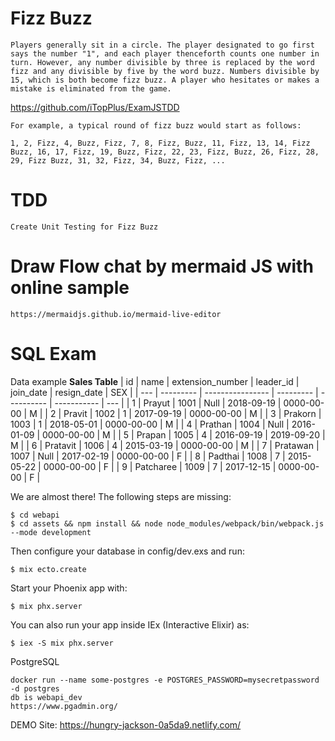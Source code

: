 # Fizz Buzz
    Players generally sit in a circle. The player designated to go first says the number "1", and each player thenceforth counts one number in turn. However, any number divisible by three is replaced by the word fizz and any divisible by five by the word buzz. Numbers divisible by 15, which is both become fizz buzz. A player who hesitates or makes a mistake is eliminated from the game.
https://github.com/iTopPlus/ExamJSTDD

    For example, a typical round of fizz buzz would start as follows:

    1, 2, Fizz, 4, Buzz, Fizz, 7, 8, Fizz, Buzz, 11, Fizz, 13, 14, Fizz Buzz, 16, 17, Fizz, 19, Buzz, Fizz, 22, 23, Fizz, Buzz, 26, Fizz, 28, 29, Fizz Buzz, 31, 32, Fizz, 34, Buzz, Fizz, ...
# TDD
    Create Unit Testing for Fizz Buzz

# Draw Flow chat by mermaid JS with online sample 
    https://mermaidjs.github.io/mermaid-live-editor    


# SQL Exam
Data example 
**Sales Table**
| id  | name      | extension_number | leader_id | join_date  | resign_date | SEX |
| --- | --------- | ---------------- | --------- | ---------- | ----------- | --- |
| 1   | Prayut    | 1001             | Null      | 2018-09-19 | 0000-00-00  | M   |
| 2   | Pravit    | 1002             | 1         | 2017-09-19 | 0000-00-00  | M   |
| 3   | Prakorn   | 1003             | 1         | 2018-05-01 | 0000-00-00  | M   |
| 4   | Prathan   | 1004             | Null      | 2016-01-09 | 0000-00-00  | M   |
| 5   | Prapan    | 1005             | 4         | 2016-09-19 | 2019-09-20  | M   |
| 6   | Pratavit  | 1006             | 4         | 2015-03-19 | 0000-00-00  | M   |
| 7   | Pratawan  | 1007             | Null      | 2017-02-19 | 0000-00-00  | F   |
| 8   | Padthai   | 1008             | 7         | 2015-05-22 | 0000-00-00  | F   |
| 9   | Patcharee | 1009             | 7         | 2017-12-15 | 0000-00-00  | F   |


We are almost there! The following steps are missing:

    $ cd webapi
    $ cd assets && npm install && node node_modules/webpack/bin/webpack.js --mode development

Then configure your database in config/dev.exs and run:

    $ mix ecto.create

Start your Phoenix app with:

    $ mix phx.server

You can also run your app inside IEx (Interactive Elixir) as:

    $ iex -S mix phx.server


PostgreSQL

    docker run --name some-postgres -e POSTGRES_PASSWORD=mysecretpassword -d postgres
    db is webapi_dev
    https://www.pgadmin.org/

DEMO Site:
https://hungry-jackson-0a5da9.netlify.com/
